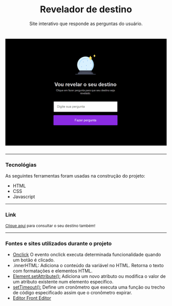 <h1 align="center">Revelador de destino</h1>
<p align="center">Site interativo que responde as perguntas do usuário.</p>

<h1 align="center">
  <img alt="destino" title="destino" src="destino.gif"/>
</h1>

---
### Tecnológias

As seguintes ferramentas foram usadas na construção do projeto:

<ul>
    <li>HTML</li>
    <li>CSS</li>
    <li>Javascript</li>
</ul>

---
### Link

<p style="font-size: 12px">
  <a href="https://giselle-souza.github.io/portfolio/" target="_blank">Clique aqui</a> para consultar o seu destino também!</p>

---

### Fontes e sites utilizados durante o projeto

<ul>
    <li><a href="https://www.freecodecamp.org/portuguese/news/tutorial-sobre-button-onclick-em-html-e-evento-de-clique-em-javascript/#:~:text=O%20evento%20onclick%20executa%20determinada,tag%20de%20abertura%20do%20bot%C3%A3o." target="_blank">Onclick</a>
        O evento onclick executa determinada funcionalidade quando um botão é clicado. 
    <li>.innerHTML:
        Adiciona o conteúdo da variável no HTML. Retorna o texto com formatações e elementos HTML.
    <li><a href="https://developer.mozilla.org/pt-BR/docs/Web/API/Element/setAttribute" target="_blank">Element.setAttribute():</a>
        Adiciona um novo atributo ou modifica o valor de um atributo existente num elemento específico.
    <li><a href="https://developer.mozilla.org/en-US/docs/Web/API/setTimeout" target="_blank">setTimeout():</a>
        Define um cronômetro que executa uma função ou trecho de código especificado assim que o cronômetro expirar.
    <li><a href="https://www.fronteditor.dev/" target="_blank">Editor Front Editor</a>
</ul>
